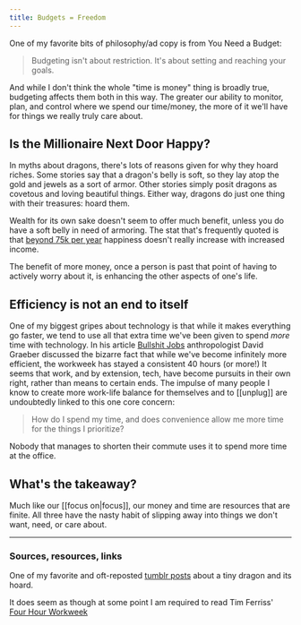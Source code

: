 ```yaml
---
title: Budgets = Freedom
---
```


One of my favorite bits of philosophy/ad copy is from You Need a Budget:

> Budgeting isn't about restriction. It's about setting and reaching your goals.

And while I don't think the whole "time is money" thing is broadly true, budgeting affects them both in this way. The greater our ability to monitor, plan, and control where we spend our time/money, the more of it we'll have for things we really truly care about.

## Is the Millionaire Next Door Happy?

In myths about dragons, there's lots of reasons given for why they hoard riches. Some stories say that a dragon's belly is soft, so they lay atop the gold and jewels as a sort of armor. Other stories simply posit dragons as covetous and loving beautiful things. Either way, dragons do just one thing with their treasures: hoard them.

Wealth for its own sake doesn't seem to offer much benefit, unless you do have a soft belly in need of armoring. The stat that's frequently quoted is that [beyond 75k per year](http://content.time.com/time/magazine/article/0,9171,2019628,00.html) happiness doesn't really increase with increased income.

The benefit of more money, once a person is past that point of having to actively worry about it, is enhancing the other aspects of one's life.

## Efficiency is not an end to itself

One of my biggest gripes about technology is that while it makes everything go faster, we tend to use all that extra time we've been given to spend *more* time with technology. In his article [Bullshit Jobs](https://www.strike.coop/bullshit-jobs/) anthropologist David Graeber discussed the bizarre fact that while we've become infinitely more efficient, the workweek has stayed a consistent 40 hours (or more!) It seems that work, and by extension, tech, have become pursuits in their own right, rather than means to certain ends. The impulse of many people I know to create more work-life balance for themselves and to [[unplug]] are undoubtedly linked to this one core concern:

> How do I spend my time, and does convenience allow me more time for the things I prioritize?

Nobody that manages to shorten their commute uses it to spend more time at the office.

## What's the takeaway?

Much like our [[focus on|focus]], our money and time are resources that are finite. All three have the nasty habit of slipping away into things we don't want, need, or care about. 

---
### Sources, resources, links

One of my favorite and oft-reposted [tumblr posts](https://imgur.com/gallery/puWAm) about a tiny dragon and its hoard.

It does seem as though at some point I am required to read Tim Ferriss' [Four Hour Workweek](https://fourhourworkweek.com/)